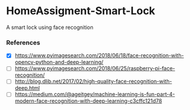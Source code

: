# HomeAssigment-Smart-Lock
A smart lock using face recognition


### References

- [x] https://www.pyimagesearch.com/2018/06/18/face-recognition-with-opencv-python-and-deep-learning/
- [ ] https://www.pyimagesearch.com/2018/06/25/raspberry-pi-face-recognition/
- [ ] http://blog.dlib.net/2017/02/high-quality-face-recognition-with-deep.html
- [ ] https://medium.com/@ageitgey/machine-learning-is-fun-part-4-modern-face-recognition-with-deep-learning-c3cffc121d78
